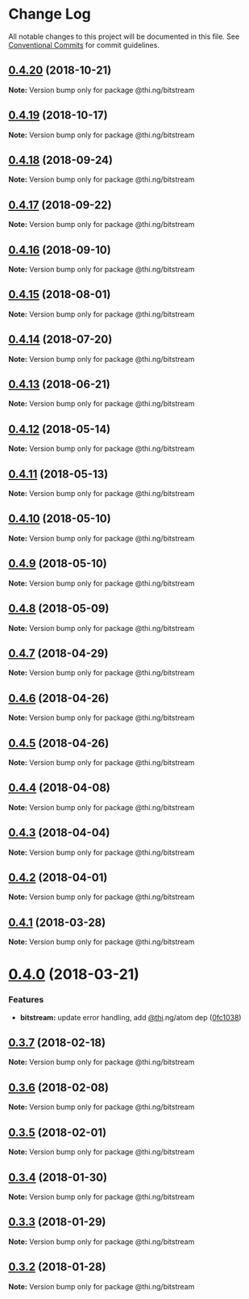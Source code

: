 # Change Log

All notable changes to this project will be documented in this file.
See [Conventional Commits](https://conventionalcommits.org) for commit guidelines.

## [0.4.20](https://github.com/thi-ng/umbrella/compare/@thi.ng/bitstream@0.4.19...@thi.ng/bitstream@0.4.20) (2018-10-21)

**Note:** Version bump only for package @thi.ng/bitstream





## [0.4.19](https://github.com/thi-ng/umbrella/compare/@thi.ng/bitstream@0.4.18...@thi.ng/bitstream@0.4.19) (2018-10-17)

**Note:** Version bump only for package @thi.ng/bitstream





<a name="0.4.18"></a>
## [0.4.18](https://github.com/thi-ng/umbrella/compare/@thi.ng/bitstream@0.4.17...@thi.ng/bitstream@0.4.18) (2018-09-24)

**Note:** Version bump only for package @thi.ng/bitstream





<a name="0.4.17"></a>
## [0.4.17](https://github.com/thi-ng/umbrella/compare/@thi.ng/bitstream@0.4.16...@thi.ng/bitstream@0.4.17) (2018-09-22)

**Note:** Version bump only for package @thi.ng/bitstream





<a name="0.4.16"></a>
## [0.4.16](https://github.com/thi-ng/umbrella/compare/@thi.ng/bitstream@0.4.15...@thi.ng/bitstream@0.4.16) (2018-09-10)

**Note:** Version bump only for package @thi.ng/bitstream





<a name="0.4.15"></a>
## [0.4.15](https://github.com/thi-ng/umbrella/compare/@thi.ng/bitstream@0.4.14...@thi.ng/bitstream@0.4.15) (2018-08-01)




**Note:** Version bump only for package @thi.ng/bitstream

<a name="0.4.14"></a>
## [0.4.14](https://github.com/thi-ng/umbrella/compare/@thi.ng/bitstream@0.4.13...@thi.ng/bitstream@0.4.14) (2018-07-20)




**Note:** Version bump only for package @thi.ng/bitstream

<a name="0.4.13"></a>
## [0.4.13](https://github.com/thi-ng/umbrella/compare/@thi.ng/bitstream@0.4.12...@thi.ng/bitstream@0.4.13) (2018-06-21)




**Note:** Version bump only for package @thi.ng/bitstream

<a name="0.4.12"></a>
## [0.4.12](https://github.com/thi-ng/umbrella/compare/@thi.ng/bitstream@0.4.11...@thi.ng/bitstream@0.4.12) (2018-05-14)




**Note:** Version bump only for package @thi.ng/bitstream

<a name="0.4.11"></a>
## [0.4.11](https://github.com/thi-ng/umbrella/compare/@thi.ng/bitstream@0.4.10...@thi.ng/bitstream@0.4.11) (2018-05-13)




**Note:** Version bump only for package @thi.ng/bitstream

<a name="0.4.10"></a>
## [0.4.10](https://github.com/thi-ng/umbrella/compare/@thi.ng/bitstream@0.4.9...@thi.ng/bitstream@0.4.10) (2018-05-10)




**Note:** Version bump only for package @thi.ng/bitstream

<a name="0.4.9"></a>
## [0.4.9](https://github.com/thi-ng/umbrella/compare/@thi.ng/bitstream@0.4.8...@thi.ng/bitstream@0.4.9) (2018-05-10)




**Note:** Version bump only for package @thi.ng/bitstream

<a name="0.4.8"></a>
## [0.4.8](https://github.com/thi-ng/umbrella/compare/@thi.ng/bitstream@0.4.7...@thi.ng/bitstream@0.4.8) (2018-05-09)




**Note:** Version bump only for package @thi.ng/bitstream

<a name="0.4.7"></a>
## [0.4.7](https://github.com/thi-ng/umbrella/compare/@thi.ng/bitstream@0.4.6...@thi.ng/bitstream@0.4.7) (2018-04-29)




**Note:** Version bump only for package @thi.ng/bitstream

<a name="0.4.6"></a>
## [0.4.6](https://github.com/thi-ng/umbrella/compare/@thi.ng/bitstream@0.4.5...@thi.ng/bitstream@0.4.6) (2018-04-26)




**Note:** Version bump only for package @thi.ng/bitstream

<a name="0.4.5"></a>
## [0.4.5](https://github.com/thi-ng/umbrella/compare/@thi.ng/bitstream@0.4.4...@thi.ng/bitstream@0.4.5) (2018-04-26)




**Note:** Version bump only for package @thi.ng/bitstream

<a name="0.4.4"></a>
## [0.4.4](https://github.com/thi-ng/umbrella/compare/@thi.ng/bitstream@0.4.3...@thi.ng/bitstream@0.4.4) (2018-04-08)




**Note:** Version bump only for package @thi.ng/bitstream

<a name="0.4.3"></a>
## [0.4.3](https://github.com/thi-ng/umbrella/compare/@thi.ng/bitstream@0.4.2...@thi.ng/bitstream@0.4.3) (2018-04-04)




**Note:** Version bump only for package @thi.ng/bitstream

<a name="0.4.2"></a>
## [0.4.2](https://github.com/thi-ng/umbrella/compare/@thi.ng/bitstream@0.4.1...@thi.ng/bitstream@0.4.2) (2018-04-01)




**Note:** Version bump only for package @thi.ng/bitstream

<a name="0.4.1"></a>
## [0.4.1](https://github.com/thi-ng/umbrella/compare/@thi.ng/bitstream@0.4.0...@thi.ng/bitstream@0.4.1) (2018-03-28)




**Note:** Version bump only for package @thi.ng/bitstream

<a name="0.4.0"></a>
# [0.4.0](https://github.com/thi-ng/umbrella/compare/@thi.ng/bitstream@0.3.7...@thi.ng/bitstream@0.4.0) (2018-03-21)


### Features

* **bitstream:** update error handling, add [@thi](https://github.com/thi).ng/atom dep ([0fc1038](https://github.com/thi-ng/umbrella/commit/0fc1038))




<a name="0.3.7"></a>
## [0.3.7](https://github.com/thi-ng/umbrella/compare/@thi.ng/bitstream@0.3.6...@thi.ng/bitstream@0.3.7) (2018-02-18)




**Note:** Version bump only for package @thi.ng/bitstream

<a name="0.3.6"></a>
## [0.3.6](https://github.com/thi-ng/umbrella/compare/@thi.ng/bitstream@0.3.5...@thi.ng/bitstream@0.3.6) (2018-02-08)




**Note:** Version bump only for package @thi.ng/bitstream

<a name="0.3.5"></a>
## [0.3.5](https://github.com/thi-ng/umbrella/compare/@thi.ng/bitstream@0.3.4...@thi.ng/bitstream@0.3.5) (2018-02-01)




**Note:** Version bump only for package @thi.ng/bitstream

<a name="0.3.4"></a>
## [0.3.4](https://github.com/thi-ng/umbrella/compare/@thi.ng/bitstream@0.3.3...@thi.ng/bitstream@0.3.4) (2018-01-30)




**Note:** Version bump only for package @thi.ng/bitstream

<a name="0.3.3"></a>
## [0.3.3](https://github.com/thi-ng/umbrella/compare/@thi.ng/bitstream@0.3.2...@thi.ng/bitstream@0.3.3) (2018-01-29)




**Note:** Version bump only for package @thi.ng/bitstream

<a name="0.3.2"></a>
## [0.3.2](https://github.com/thi-ng/umbrella/compare/@thi.ng/bitstream@0.3.1...@thi.ng/bitstream@0.3.2) (2018-01-28)




**Note:** Version bump only for package @thi.ng/bitstream
